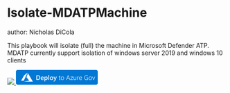 # Isolate-MDATPMachine
author: Nicholas DiCola

This playbook will isolate (full) the machine in Microsoft Defender ATP.
MDATP currently support isolation of windows server 2019 and windows 10 clients

<a href="https://azuredeploy.net/?repository=https://github.com/Yaniv-Shasha/Sentinel/tree/master/Playbooks/Isolate-MDATPMachine" target="_blank">
    <img src="http://azuredeploy.net/deploybutton.png"/>
</a>
<a href="https://portal.azure.us/#create/Microsoft.Template/uri/https%3A%2F%2Fraw.githubusercontent.com%2FYaniv-Shasha%2FSentinel%2Fmaster%2FPlaybooks%2FIsolate-MDATPMachine%2Fazuredeploy.json" target="_blank">
<img src="https://raw.githubusercontent.com/Azure/azure-quickstart-templates/master/1-CONTRIBUTION-GUIDE/images/deploytoazuregov.png"/>
</a>